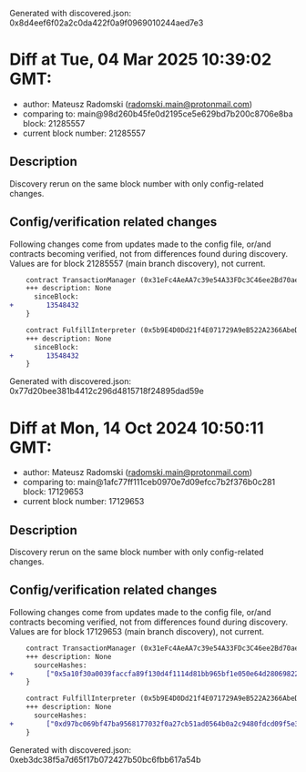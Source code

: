 Generated with discovered.json: 0x8d4eef6f02a2c0da422f0a9f0969010244aed7e3

# Diff at Tue, 04 Mar 2025 10:39:02 GMT:

- author: Mateusz Radomski (<radomski.main@protonmail.com>)
- comparing to: main@98d260b45fe0d2195ce5e629bd7b200c8706e8ba block: 21285557
- current block number: 21285557

## Description

Discovery rerun on the same block number with only config-related changes.

## Config/verification related changes

Following changes come from updates made to the config file,
or/and contracts becoming verified, not from differences found during
discovery. Values are for block 21285557 (main branch discovery), not current.

```diff
    contract TransactionManager (0x31eFc4AeAA7c39e54A33FDc3C46ee2Bd70ae0A09) {
    +++ description: None
      sinceBlock:
+        13548432
    }
```

```diff
    contract FulfillInterpreter (0x5b9E4D0Dd21f4E071729A9eB522A2366AbeD149a) {
    +++ description: None
      sinceBlock:
+        13548432
    }
```

Generated with discovered.json: 0x77d20bee381b4412c296d4815718f24895dad59e

# Diff at Mon, 14 Oct 2024 10:50:11 GMT:

- author: Mateusz Radomski (<radomski.main@protonmail.com>)
- comparing to: main@1afc77ff111ceb0970e7d09efcc7b2f376b0c281 block: 17129653
- current block number: 17129653

## Description

Discovery rerun on the same block number with only config-related changes.

## Config/verification related changes

Following changes come from updates made to the config file,
or/and contracts becoming verified, not from differences found during
discovery. Values are for block 17129653 (main branch discovery), not current.

```diff
    contract TransactionManager (0x31eFc4AeAA7c39e54A33FDc3C46ee2Bd70ae0A09) {
    +++ description: None
      sourceHashes:
+        ["0x5a10f30a0039faccfa89f130d4f1114d81bb965bf1e050e64d2806982289ad52"]
    }
```

```diff
    contract FulfillInterpreter (0x5b9E4D0Dd21f4E071729A9eB522A2366AbeD149a) {
    +++ description: None
      sourceHashes:
+        ["0xd97bc069bf47ba9568177032f0a27cb51ad0564b0a2c9480fdcd09f5e3dff02d"]
    }
```

Generated with discovered.json: 0xeb3dc38f5a7d65f17b072427b50bc6fbb617a54b

